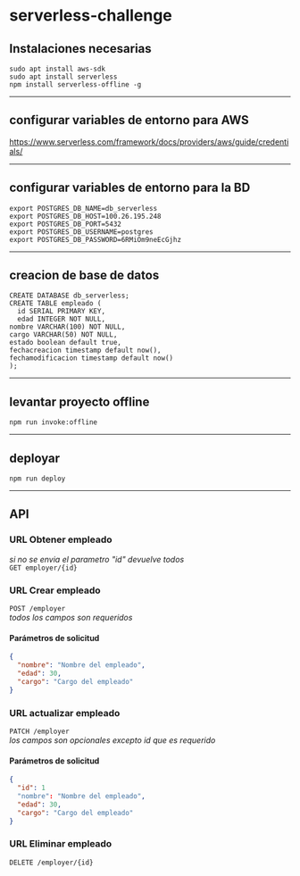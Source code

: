 # serverless-challenge

## Instalaciones necesarias 
`sudo apt install aws-sdk`  
`sudo apt install serverless`   
`npm install serverless-offline -g`

---
## configurar variables de entorno para AWS
https://www.serverless.com/framework/docs/providers/aws/guide/credentials/

---
## configurar variables de entorno para la BD
`export POSTGRES_DB_NAME=db_serverless `    
`export POSTGRES_DB_HOST=100.26.195.248  `  
`export POSTGRES_DB_PORT=5432  `  
`export POSTGRES_DB_USERNAME=postgres  `  
`export POSTGRES_DB_PASSWORD=6RMiOm9neEcGjhz  `

---
## creacion de base de datos
`CREATE DATABASE db_serverless; `   
`CREATE TABLE empleado (  `  
 `  id SERIAL PRIMARY KEY,`  
 `  edad INTEGER NOT NULL,`  
   `nombre VARCHAR(100) NOT NULL,`  
   `cargo VARCHAR(50) NOT NULL,`  
   `estado boolean default true,`  
   `fechacreacion timestamp default now(),`  
   `fechamodificacion timestamp default now()`  
`);`

---
## levantar proyecto offline 
`npm run invoke:offline`

---
## deployar 
`npm run deploy`

---
## API 
### URL Obtener empleado
*si no se envia el parametro "id" devuelve todos*  
`GET employer/{id}`
### URL Crear empleado
`POST /employer  `  
*todos los campos son requeridos*
#### Parámetros de solicitud
```json
{
  "nombre": "Nombre del empleado",
  "edad": 30,
  "cargo": "Cargo del empleado"
}
```

### URL actualizar empleado
`PATCH /employer  `   
*los campos son opcionales excepto id que es requerido*
#### Parámetros de solicitud
```json
{
  "id": 1
  "nombre": "Nombre del empleado",
  "edad": 30,
  "cargo": "Cargo del empleado"
}
```

### URL Eliminar empleado
`DELETE /employer/{id}`
